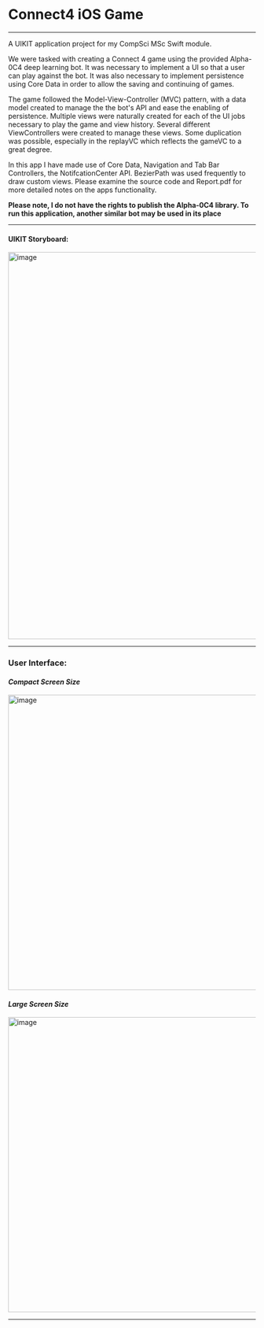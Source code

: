 # Connect4 iOS Game

---

A UIKIT application project for my CompSci MSc Swift module.

We were tasked with creating a Connect 4 game using the provided Alpha-0C4 deep learning bot. It was necessary to implement a UI so that a user can play against the bot.
It was also necessary to implement persistence using Core Data in order to allow the saving and continuing of games.

The game followed the Model-View-Controller (MVC) pattern, with a data model created to manage the the bot's API and ease the enabling of persistence. Multiple views 
were naturally created for each of the UI jobs necessary to play the game and view history. Several different ViewControllers were created to manage these views. Some duplication was possible, especially in the replayVC which reflects the gameVC to a great degree.

In this app I have made use of Core Data, Navigation and Tab Bar Controllers, the NotifcationCenter API. BezierPath was used frequently to draw custom views.
Please examine the source code and Report.pdf for more detailed notes on the apps functionality.

**Please note, I do not have the rights to publish the Alpha-0C4 library. To run this application, another similar bot may be used in its place**

---

#### UIKIT Storyboard:
<img width="787" alt="image" src="https://github.com/jamesclackett/iOS-Connect4-Game/assets/55019466/12ddb5ca-f164-4ed6-86a2-97c60ad5bdf8">

---

### User Interface:

#### _Compact Screen Size_

<img width="600" alt="image" src="https://github.com/jamesclackett/iOS-Connect4-Game/assets/55019466/badf86f3-16e4-4b3e-9d2b-980ce136fd9c">

#### _Large Screen Size_

<img width="600" alt="image" src="https://github.com/jamesclackett/iOS-Connect4-Game/assets/55019466/d5bccef2-4b76-4824-b122-896d891328b3">

---


